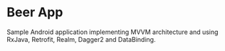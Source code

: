 # Beer App
Sample Android application implementing MVVM architecture and using RxJava, Retrofit, Realm, Dagger2 and DataBinding.
